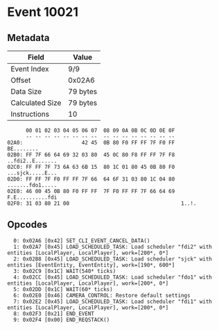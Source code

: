 # Event 10021

## Metadata

| Field           | Value    |
|-----------------|----------|
| Event Index     | 9/9      |
| Offset          | 0x02A6   |
| Data Size       | 79 bytes |
| Calculated Size | 79 bytes |
| Instructions    | 10       |

```
      00 01 02 03 04 05 06 07  08 09 0A 0B 0C 0D 0E 0F
      -- -- -- -- -- -- -- --  -- -- -- -- -- -- -- --
02A0:                   42 45  0B 80 F0 FF FF 7F F0 FF        BE........
02B0: FF 7F 66 64 69 32 03 80  45 0C 80 F8 FF FF 7F F8  ..fdi2..E.......
02C0: FF FF 7F 73 6A 63 6B 15  80 1C 01 80 45 0B 80 F0  ...sjck.....E...
02D0: FF FF 7F F0 FF FF 7F 66  64 6F 31 03 80 1C 04 80  .......fdo1.....
02E0: 46 00 45 0B 80 F0 FF FF  7F F0 FF FF 7F 66 64 69  F.E..........fdi
02F0: 31 03 80 21 00                                    1..!.           
```

## Opcodes

```
  0: 0x02A6 [0x42] SET_CLI_EVENT_CANCEL_DATA()
  1: 0x02A7 [0x45] LOAD_SCHEDULED_TASK: Load scheduler "fdi2" with entities [LocalPlayer, LocalPlayer], work=[200*, 0*]
  2: 0x02B8 [0x45] LOAD_SCHEDULED_TASK: Load scheduler "sjck" with entities [EventEntity, EventEntity], work=[190*, 600*]
  3: 0x02C9 [0x1C] WAIT(540* ticks)
  4: 0x02CC [0x45] LOAD_SCHEDULED_TASK: Load scheduler "fdo1" with entities [LocalPlayer, LocalPlayer], work=[200*, 0*]
  5: 0x02DD [0x1C] WAIT(60* ticks)
  6: 0x02E0 [0x46] CAMERA_CONTROL: Restore default settings
  7: 0x02E2 [0x45] LOAD_SCHEDULED_TASK: Load scheduler "fdi1" with entities [LocalPlayer, LocalPlayer], work=[200*, 0*]
  8: 0x02F3 [0x21] END_EVENT
  9: 0x02F4 [0x00] END_REQSTACK()
```
